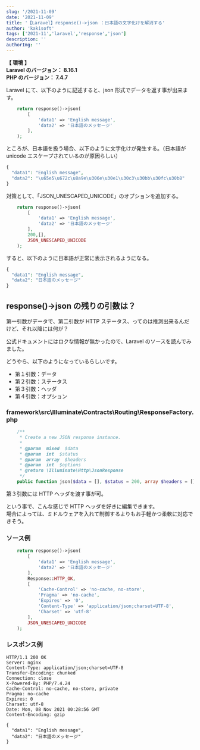 ```yaml
---
slug: '/2021-11-09'
date: '2021-11-09'
title: '【Laravel】response()->json ：日本語の文字化けを解消する'
author: 'kakisoft'
tags: ['2021-11','laravel','response','json']
description: ''
authorImg: ''
---
```


**【 環境 】**  
**Laravel のバージョン： 8.16.1**  
**PHP のバージョン： 7.4.7**  


Laravel にて、以下のように記述すると、json 形式でデータを返す事が出来ます。  
```php
    return response()->json(
        [
            'data1' => 'English message',
            'data2' => '日本語のメッセージ'
        ],
    );
```

ところが、日本語を扱う場合、以下のように文字化けが発生する。（日本語が unicode エスケープされているのが原因らしい）
```php
{
  "data1": "English message",
  "data2": "\u65e5\u672c\u8a9e\u306e\u30e1\u30c3\u30bb\u30fc\u30b8"
}
```

対策として、「JSON\_UNESCAPED\_UNICODE」のオプションを追加する。
```php
    return response()->json(
        [
            'data1' => 'English message',
            'data2' => '日本語のメッセージ'
        ],
        200,[],
        JSON_UNESCAPED_UNICODE
    );
```

すると、以下のように日本語が正常に表示されるようになる。
```php
{
  "data1": "English message",
  "data2": "日本語のメッセージ"
}
```

## response()->json の残りの引数は？
第一引数がデータで、第二引数が HTTP ステータス、ってのは推測出来るんだけど、それ以降には何が？  

公式ドキュメントにはロクな情報が無かったので、Laravel のソースを読んでみました。  

どうやら、以下のようになっているらしいです。  

 * 第１引数：データ
 * 第２引数：ステータス
 * 第３引数：ヘッダ
 * 第４引数：オプション

### framework\src\Illuminate\Contracts\Routing\ResponseFactory.php
```php
    /**
     * Create a new JSON response instance.
     *
     * @param  mixed  $data
     * @param  int  $status
     * @param  array  $headers
     * @param  int  $options
     * @return \Illuminate\Http\JsonResponse
     */
    public function json($data = [], $status = 200, array $headers = [], $options = 0);
```

第３引数には HTTP ヘッダを渡す事が可。  

という事で、こんな感じで HTTP ヘッダを好きに編集できます。  
場合によっては、ミドルウェアを入れて制御するよりもお手軽かつ柔軟に対応できそう。  

### ソース例
```php
    return response()->json(
        [
            'data1' => 'English message',
            'data2' => '日本語のメッセージ'
        ],
        Response::HTTP_OK,
        [
            'Cache-Control' => 'no-cache, no-store',
            'Pragma' => 'no-cache',
            'Expires' => '0',
            'Content-Type' => 'application/json;charset=UTF-8',
            'Charset' => 'utf-8'
        ],
        JSON_UNESCAPED_UNICODE
    );
```

### レスポンス例
```
HTTP/1.1 200 OK
Server: nginx
Content-Type: application/json;charset=UTF-8
Transfer-Encoding: chunked
Connection: close
X-Powered-By: PHP/7.4.24
Cache-Control: no-cache, no-store, private
Pragma: no-cache
Expires: 0
Charset: utf-8
Date: Mon, 08 Nov 2021 00:28:56 GMT
Content-Encoding: gzip

{
  "data1": "English message",
  "data2": "日本語のメッセージ"
}
```


